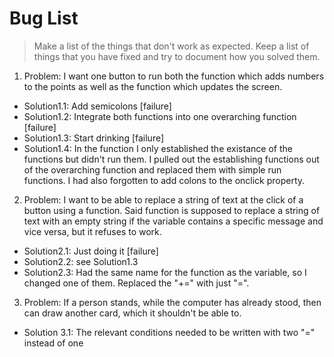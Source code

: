 # Bug List

> Make a list of the things that don't work as expected. Keep a list of things that you have fixed and try to document how you solved them.

1. Problem: I want one button to run both the function which adds numbers to the points as well as the function which updates the screen.
 - Solution1.1: Add semicolons [failure]
 - Solution1.2: Integrate both functions into one overarching function [failure]
 - Solution1.3: Start drinking [failure]
 - Solution1.4: In the function I only established the existance of the functions but didn't run them. I pulled out the establishing functions out of the overarching function and replaced them with simple run functions. I had also forgotten to add colons to the onclick property. 

2. Problem: I want to be able to replace a string of text at the click of a button using a function. Said function is supposed to replace a string of text with an empty string if the variable contains a specific message and vice versa, but it refuses to work.
 - Solution2.1: Just doing it [failure]
 - Solution2.2: see Solution1.3
 - Solution2.3: Had the same name for the function as the variable, so I changed one of them. Replaced the "+=" with just "=".

3. Problem: If a person stands, while the computer has already stood, then can draw another card, which it shouldn't be able to.
 - Solution 3.1: The relevant conditions needed to be written with two "=" instead of one
